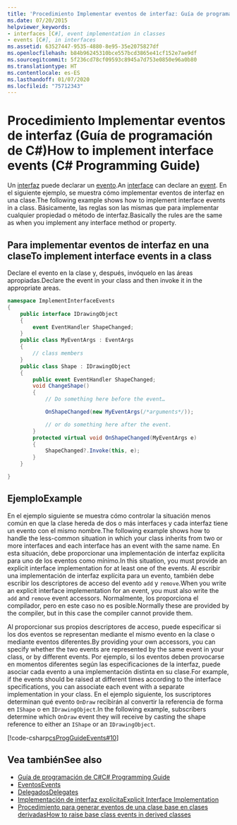 ```yaml
---
title: 'Procedimiento Implementar eventos de interfaz: Guía de programación de C#'
ms.date: 07/20/2015
helpviewer_keywords:
- interfaces [C#], event implementation in classes
- events [C#], in interfaces
ms.assetid: 63527447-9535-4880-8e95-35e2075827df
ms.openlocfilehash: b84b96245310bce557bcd3865e41cf152e7ae9df
ms.sourcegitcommit: 5f236cd78cf09593c8945a7d753e0850e96a0b80
ms.translationtype: HT
ms.contentlocale: es-ES
ms.lasthandoff: 01/07/2020
ms.locfileid: "75712343"
---
```

# <a name="how-to-implement-interface-events-c-programming-guide"></a><span data-ttu-id="00eb6-102">Procedimiento Implementar eventos de interfaz (Guía de programación de C#)</span><span class="sxs-lookup"><span data-stu-id="00eb6-102">How to implement interface events (C# Programming Guide)</span></span>
<span data-ttu-id="00eb6-103">Un [interfaz](../../language-reference/keywords/interface.md) puede declarar un [evento](../../language-reference/keywords/event.md).</span><span class="sxs-lookup"><span data-stu-id="00eb6-103">An [interface](../../language-reference/keywords/interface.md) can declare an [event](../../language-reference/keywords/event.md).</span></span> <span data-ttu-id="00eb6-104">En el siguiente ejemplo, se muestra cómo implementar eventos de interfaz en una clase.</span><span class="sxs-lookup"><span data-stu-id="00eb6-104">The following example shows how to implement interface events in a class.</span></span> <span data-ttu-id="00eb6-105">Básicamente, las reglas son las mismas que para implementar cualquier propiedad o método de interfaz.</span><span class="sxs-lookup"><span data-stu-id="00eb6-105">Basically the rules are the same as when you implement any interface method or property.</span></span>  
  
## <a name="to-implement-interface-events-in-a-class"></a><span data-ttu-id="00eb6-106">Para implementar eventos de interfaz en una clase</span><span class="sxs-lookup"><span data-stu-id="00eb6-106">To implement interface events in a class</span></span>  
  
<span data-ttu-id="00eb6-107">Declare el evento en la clase y, después, invóquelo en las áreas apropiadas.</span><span class="sxs-lookup"><span data-stu-id="00eb6-107">Declare the event in your class and then invoke it in the appropriate areas.</span></span>  
  
```csharp
namespace ImplementInterfaceEvents  
{  
    public interface IDrawingObject  
    {  
        event EventHandler ShapeChanged;  
    }  
    public class MyEventArgs : EventArgs   
    {  
        // class members  
    }  
    public class Shape : IDrawingObject  
    {  
        public event EventHandler ShapeChanged;  
        void ChangeShape()  
        {  
            // Do something here before the event…  

            OnShapeChanged(new MyEventArgs(/*arguments*/));  

            // or do something here after the event.   
        }  
        protected virtual void OnShapeChanged(MyEventArgs e)  
        {  
            ShapeChanged?.Invoke(this, e);  
        }  
    }  

}  
```  
  
## <a name="example"></a><span data-ttu-id="00eb6-108">Ejemplo</span><span class="sxs-lookup"><span data-stu-id="00eb6-108">Example</span></span>  
<span data-ttu-id="00eb6-109">En el ejemplo siguiente se muestra cómo controlar la situación menos común en que la clase hereda de dos o más interfaces y cada interfaz tiene un evento con el mismo nombre.</span><span class="sxs-lookup"><span data-stu-id="00eb6-109">The following example shows how to handle the less-common situation in which your class inherits from two or more interfaces and each interface has an event with the same name.</span></span> <span data-ttu-id="00eb6-110">En esta situación, debe proporcionar una implementación de interfaz explícita para uno de los eventos como mínimo.</span><span class="sxs-lookup"><span data-stu-id="00eb6-110">In this situation, you must provide an explicit interface implementation for at least one of the events.</span></span> <span data-ttu-id="00eb6-111">Al escribir una implementación de interfaz explícita para un evento, también debe escribir los descriptores de acceso del evento `add` y `remove`.</span><span class="sxs-lookup"><span data-stu-id="00eb6-111">When you write an explicit interface implementation for an event, you must also write the `add` and `remove` event accessors.</span></span> <span data-ttu-id="00eb6-112">Normalmente, los proporciona el compilador, pero en este caso no es posible.</span><span class="sxs-lookup"><span data-stu-id="00eb6-112">Normally these are provided by the compiler, but in this case the compiler cannot provide them.</span></span>  
  
<span data-ttu-id="00eb6-113">Al proporcionar sus propios descriptores de acceso, puede especificar si los dos eventos se representan mediante el mismo evento en la clase o mediante eventos diferentes.</span><span class="sxs-lookup"><span data-stu-id="00eb6-113">By providing your own accessors, you can specify whether the two events are represented by the same event in your class, or by different events.</span></span> <span data-ttu-id="00eb6-114">Por ejemplo, si los eventos deben provocarse en momentos diferentes según las especificaciones de la interfaz, puede asociar cada evento a una implementación distinta en su clase.</span><span class="sxs-lookup"><span data-stu-id="00eb6-114">For example, if the events should be raised at different times according to the interface specifications, you can associate each event with a separate implementation in your class.</span></span> <span data-ttu-id="00eb6-115">En el ejemplo siguiente, los suscriptores determinan qué evento `OnDraw` recibirán al convertir la referencia de forma en `IShape` o en `IDrawingObject`.</span><span class="sxs-lookup"><span data-stu-id="00eb6-115">In the following example, subscribers determine which `OnDraw` event they will receive by casting the shape reference to either an `IShape` or an `IDrawingObject`.</span></span>  
  
 [!code-csharp[csProgGuideEvents#10](~/samples/snippets/csharp/VS_Snippets_VBCSharp/csProgGuideEvents/CS/Events.cs#10)]
  
## <a name="see-also"></a><span data-ttu-id="00eb6-116">Vea también</span><span class="sxs-lookup"><span data-stu-id="00eb6-116">See also</span></span>

- [<span data-ttu-id="00eb6-117">Guía de programación de C#</span><span class="sxs-lookup"><span data-stu-id="00eb6-117">C# Programming Guide</span></span>](../index.md)
- [<span data-ttu-id="00eb6-118">Eventos</span><span class="sxs-lookup"><span data-stu-id="00eb6-118">Events</span></span>](./index.md)
- [<span data-ttu-id="00eb6-119">Delegados</span><span class="sxs-lookup"><span data-stu-id="00eb6-119">Delegates</span></span>](../delegates/index.md)
- [<span data-ttu-id="00eb6-120">Implementación de interfaz explícita</span><span class="sxs-lookup"><span data-stu-id="00eb6-120">Explicit Interface Implementation</span></span>](../interfaces/explicit-interface-implementation.md)
- [<span data-ttu-id="00eb6-121">Procedimiento para generar eventos de una clase base en clases derivadas</span><span class="sxs-lookup"><span data-stu-id="00eb6-121">How to raise base class events in derived classes</span></span>](./how-to-raise-base-class-events-in-derived-classes.md)
